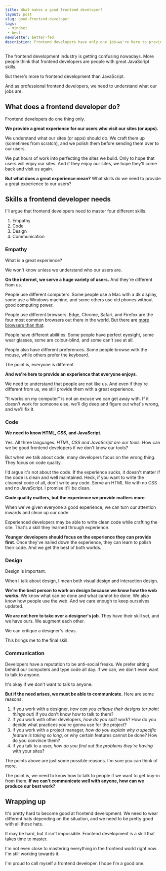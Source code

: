 ```yaml
---
title: What makes a good frontend developer?
layout: post
slug: good-frontend-developer
tags:
 - mindset
 - best
newsletter: better-fed
description: Frontend developers have only one job—we're here to provide a great experience for our users. And here are the skills we need to do so.
---
```


The frontend development industry is getting confusing nowadays. More people think that frontend developers are people with great JavaScript skills.

But there's more to frontend development than JavaScript.

And as professional frontend developers, we need to understand what our jobs are.

<!-- more -->

## What does a frontend developer do?

Frontend developers do one thing only.

**We provide a great experience for our users who visit our sites (or apps).**

We understand what our sites (or apps) should do. We craft them up (sometimes from scratch), and we polish them before sending them over to our users.

We put hours of work into perfecting the sites we build. Only to hope that users will enjoy our sites. And if they enjoy our sites, we hope they'll come back and visit us again.

**But what does a great experience mean?** What skills do we need to provide a great experience to our users?

## Skills a frontend developer needs

I'll argue that frontend developers need to master four different skills.

1. Empathy
2. Code
3. Design
3. Communication

### Empathy

What is a great experience?

We won't know unless we understand who our users are.

**On the internet, we serve a huge variety of users.** And they're different from us.

People use different computers. Some people use a Mac with a 4k display, some use a Windows machine, and some others use old phones without good computing power.

People use different browsers. Edge, Chrome, Safari, and Firefox are the four most common browsers out there in the world. But there are [more browsers than that][1].

People have different abilities. Some people have perfect eyesight, some wear glasses, some are colour-blind, and some can't see at all.

People also have different preferences. Some people browse with the mouse, while others prefer the keyboard.

The point is, everyone is different.

**And we're here to provide an experience that everyone enjoys**.

We need to understand that people are not like us. And even if they're different from us, we still provide them with a great experience.

"It works on my computer" is not an excuse we can get away with. If it doesn't work for someone else, we'll dig deep and figure out what's wrong, and we'll fix it.

### Code

**We need to know HTML, CSS, and JavaScript.**

Yes. All three languages. *HTML, CSS and JavaScript are our tools.* How can we be good frontend developers if we don't know our tools?

But when we talk about code, many developers focus on the wrong thing. They focus on code quality.

I'd argue it's not about the code. If the experience sucks, it doesn't matter if the code is clean and well maintained. Heck, if you want to write the cleanest code of all, don't write any code. Serve an HTML file with no CSS and no JavaScript. I promise it'll be clean.

**Code quality matters, but the experience we provide matters more**.

When we've given everyone a good experience, we can turn our attention inwards and clean up our code.

Experienced developers may be able to write clean code while crafting the site. That's a skill they learned through experience.

**Younger developers should focus on the experience they can provide first**. Once they've nailed down the experience, they can learn to polish their code. And we get the best of both worlds.

### Design

Design is important.

When I talk about design, I mean both visual design and interaction design.

**We're the best person to work on design because we know how the web works**. We know what can be done and what cannot be done. We also know how people use the web. And we care enough to keep ourselves updated.

**We are not here to take over a designer's job**. They have their skill set, and we have ours. We augment each other.

We can critique a designer's ideas.

This brings me to the final skill.

### Communication

Developers have a reputation to be anti-social freaks. We prefer sitting behind our computers and type code all day. If we can, we don't even want to talk to anyone.

It's okay if we don't want to talk to anyone.

**But if the need arises, we must be able to communicate.** Here are some reasons:

1. If you work with a designer, *how can you critique their designs (or point things out)* if you don't know how to talk to them?
2. If you work with other developers, *how do you split work*? How do you decide what practices you're gonna use for the project?
3. If you work with a project manager, *how do you explain why a specific feature is taking so long*, or why certain features cannot be done? How do you convince them?
4. If you talk to a user, *how do you find out the problems they're having* with your sites?

The points above are just some possible reasons. I'm sure you can think of more.

The point is, we need to know how to talk to people if we want to get buy-in from them. **If we can't communicate well with anyone, how can we produce our best work?**

<div class="jsCkClone" data-should-not-clone></div>

## Wrapping up

It's pretty hard to become good at frontend development. We need to wear different hats depending on the situation, and we need to be pretty good with all these hats.

It may be hard, but it isn't impossible. Frontend development is a skill that takes time to master.

I'm not even close to mastering everything in the frontend world right now. I'm still working towards it.

I'm proud to call myself a frontend developer. I hope I'm a good one.


[1]:	https://en.wikipedia.org/wiki/Usage_share_of_web_browsers "Usage share of web browsers"

